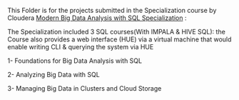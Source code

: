 This Folder is for the projects submitted in the Specialization course by Cloudera
[Modern Big Data Analysis with SQL Specialization](https://www.coursera.org/specializations/cloudera-big-data-analysis-sql) :

The Specialization included 3 SQL courses(With IMPALA & HIVE SQL): the Course also provides a web interface (HUE) via a virtual machine that would enable  writing CLI & querying the system via HUE 

1- Foundations for Big Data Analysis with SQL
 
2- Analyzing Big Data with SQL

3- Managing Big Data in Clusters and Cloud Storage


